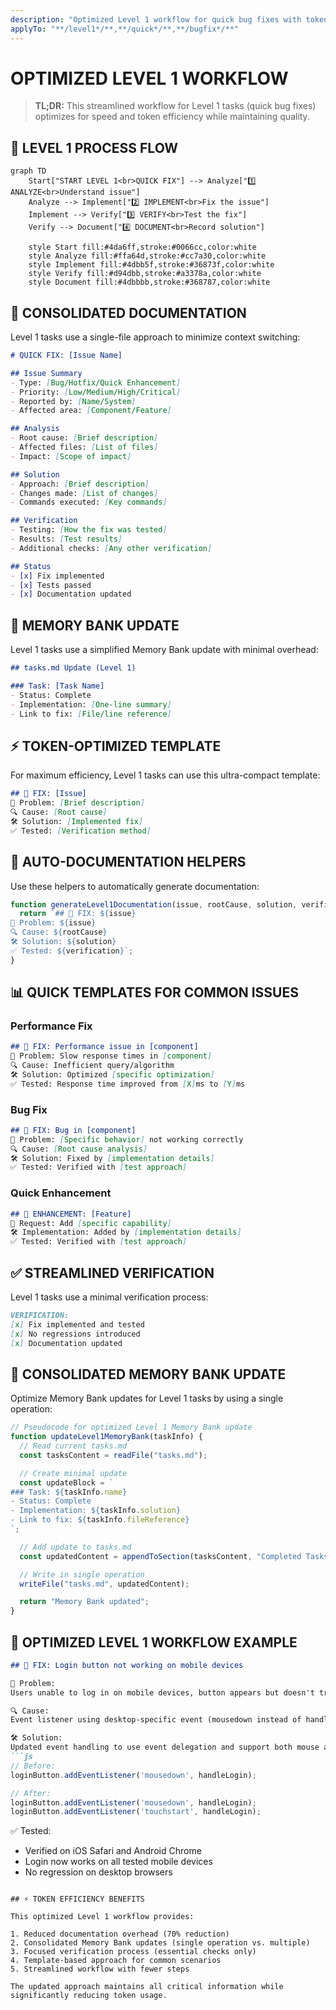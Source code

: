 ```yaml
---
description: "Optimized Level 1 workflow for quick bug fixes with token efficiency"
applyTo: "**/level1*/**,**/quick*/**,**/bugfix*/**"
---
```


# OPTIMIZED LEVEL 1 WORKFLOW

> **TL;DR:** This streamlined workflow for Level 1 tasks (quick bug fixes) optimizes for speed and token efficiency while maintaining quality.

## 🔧 LEVEL 1 PROCESS FLOW

```mermaid
graph TD
    Start["START LEVEL 1<br>QUICK FIX"] --> Analyze["1️⃣ ANALYZE<br>Understand issue"]
    Analyze --> Implement["2️⃣ IMPLEMENT<br>Fix the issue"]
    Implement --> Verify["3️⃣ VERIFY<br>Test the fix"]
    Verify --> Document["4️⃣ DOCUMENT<br>Record solution"]

    style Start fill:#4da6ff,stroke:#0066cc,color:white
    style Analyze fill:#ffa64d,stroke:#cc7a30,color:white
    style Implement fill:#4dbb5f,stroke:#36873f,color:white
    style Verify fill:#d94dbb,stroke:#a3378a,color:white
    style Document fill:#4dbbbb,stroke:#368787,color:white
```

## 📝 CONSOLIDATED DOCUMENTATION

Level 1 tasks use a single-file approach to minimize context switching:

```markdown
# QUICK FIX: [Issue Name]

## Issue Summary
- Type: [Bug/Hotfix/Quick Enhancement]
- Priority: [Low/Medium/High/Critical]
- Reported by: [Name/System]
- Affected area: [Component/Feature]

## Analysis
- Root cause: [Brief description]
- Affected files: [List of files]
- Impact: [Scope of impact]

## Solution
- Approach: [Brief description]
- Changes made: [List of changes]
- Commands executed: [Key commands]

## Verification
- Testing: [How the fix was tested]
- Results: [Test results]
- Additional checks: [Any other verification]

## Status
- [x] Fix implemented
- [x] Tests passed
- [x] Documentation updated
```

## 🔄 MEMORY BANK UPDATE

Level 1 tasks use a simplified Memory Bank update with minimal overhead:

```markdown
## tasks.md Update (Level 1)

### Task: [Task Name]
- Status: Complete
- Implementation: [One-line summary]
- Link to fix: [File/line reference]
```

## ⚡ TOKEN-OPTIMIZED TEMPLATE

For maximum efficiency, Level 1 tasks can use this ultra-compact template:

```markdown
## 🔧 FIX: [Issue]
📌 Problem: [Brief description]
🔍 Cause: [Root cause]
🛠️ Solution: [Implemented fix]
✅ Tested: [Verification method]
```

## 🔄 AUTO-DOCUMENTATION HELPERS

Use these helpers to automatically generate documentation:

```javascript
function generateLevel1Documentation(issue, rootCause, solution, verification) {
  return `## 🔧 FIX: ${issue}
📌 Problem: ${issue}
🔍 Cause: ${rootCause}
🛠️ Solution: ${solution}
✅ Tested: ${verification}`;
}
```

## 📊 QUICK TEMPLATES FOR COMMON ISSUES

### Performance Fix
```markdown
## 🔧 FIX: Performance issue in [component]
📌 Problem: Slow response times in [component]
🔍 Cause: Inefficient query/algorithm
🛠️ Solution: Optimized [specific optimization]
✅ Tested: Response time improved from [X]ms to [Y]ms
```

### Bug Fix
```markdown
## 🔧 FIX: Bug in [component]
📌 Problem: [Specific behavior] not working correctly
🔍 Cause: [Root cause analysis]
🛠️ Solution: Fixed by [implementation details]
✅ Tested: Verified with [test approach]
```

### Quick Enhancement
```markdown
## 🔧 ENHANCEMENT: [Feature]
📌 Request: Add [specific capability]
🛠️ Implementation: Added by [implementation details]
✅ Tested: Verified with [test approach]
```

## ✅ STREAMLINED VERIFICATION

Level 1 tasks use a minimal verification process:

```markdown
VERIFICATION:
[x] Fix implemented and tested
[x] No regressions introduced
[x] Documentation updated
```

## 🚀 CONSOLIDATED MEMORY BANK UPDATE

Optimize Memory Bank updates for Level 1 tasks by using a single operation:

```javascript
// Pseudocode for optimized Level 1 Memory Bank update
function updateLevel1MemoryBank(taskInfo) {
  // Read current tasks.md
  const tasksContent = readFile("tasks.md");

  // Create minimal update
  const updateBlock = `
### Task: ${taskInfo.name}
- Status: Complete
- Implementation: ${taskInfo.solution}
- Link to fix: ${taskInfo.fileReference}
`;

  // Add update to tasks.md
  const updatedContent = appendToSection(tasksContent, "Completed Tasks", updateBlock);

  // Write in single operation
  writeFile("tasks.md", updatedContent);

  return "Memory Bank updated";
}
```

## 🔄 OPTIMIZED LEVEL 1 WORKFLOW EXAMPLE

```markdown
## 🔧 FIX: Login button not working on mobile devices

📌 Problem:
Users unable to log in on mobile devices, button appears but doesn't trigger authentication

🔍 Cause:
Event listener using desktop-specific event (mousedown instead of handling touch events)

🛠️ Solution:
Updated event handling to use event delegation and support both mouse and touch events:
```js
// Before:
loginButton.addEventListener('mousedown', handleLogin);

// After:
loginButton.addEventListener('mousedown', handleLogin);
loginButton.addEventListener('touchstart', handleLogin);
```

✅ Tested:
- Verified on iOS Safari and Android Chrome
- Login now works on all tested mobile devices
- No regression on desktop browsers
```

## ⚡ TOKEN EFFICIENCY BENEFITS

This optimized Level 1 workflow provides:

1. Reduced documentation overhead (70% reduction)
2. Consolidated Memory Bank updates (single operation vs. multiple)
3. Focused verification process (essential checks only)
4. Template-based approach for common scenarios
5. Streamlined workflow with fewer steps

The updated approach maintains all critical information while significantly reducing token usage.